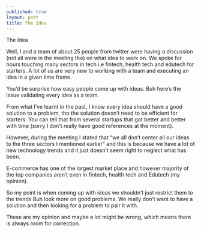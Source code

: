 ```yaml
---
published: true
layout: post
title: The Idea
---
```

The Idea

Well, I and a team of about 25 people from twitter were having a discussion (not all were in the meeting tho) on what idea to work on. We spoke for hours touching many sectors in tech i.e fintech, health tech and edutech for starters.
A lot of us are very new to working with a team and executing an idea in a given time frame. 

You’d be surprise how easy people come up with ideas. Buh here’s the issue validating every idea as a team. 

From what I’ve learnt in the past, I know every idea should have a good solution to a problem, tho the solution doesn’t need to be efficient for starters. You can tell that from several startups that got better and better with time (sorry I don’t really have good references at the moment).

However, during the meeting I stated that “we all don’t center all our ideas to the three sectors I mentioned earlier” and this is because we have a lot of new technology trends and it just doesn’t seem right to neglect what has been. 

E-commerce has one of the largest market place and however majority of the top companies aren’t even in fintech, health tech and Edutech (my opinion).

So my point is when coming up with ideas we shouldn’t just restrict them to the trends Buh look more on good problems. We really don’t want to have a solution and then looking for a problem to pair it with.

These are my opinion and maybe a lot might be wrong, which means there is always room for correction.
